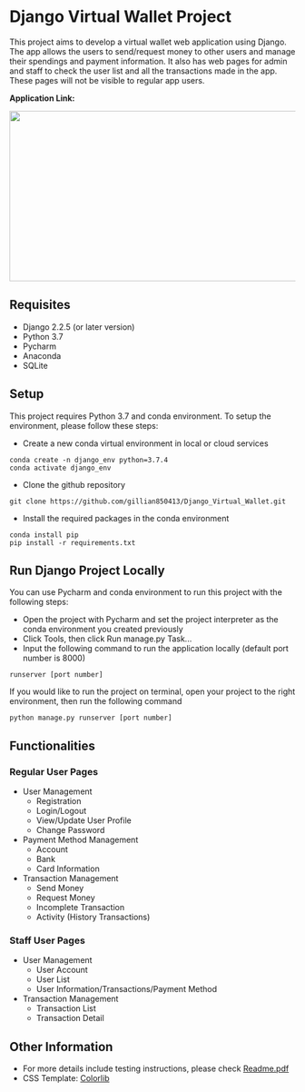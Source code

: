 # Django Virtual Wallet Project
This project aims to develop a virtual wallet web application using Django. The app allows the users to send/request money to other users and manage their spendings and payment information. It also has web pages for admin and staff to check the user list and all the transactions made in the app. These pages will not be visible to regular app users. <br>

**Application Link:** 

<img src="https://github.com/gillian850413/Django_Virtual_Wallet/blob/master/screenshot.png" width="550" height="300" />

## Requisites
- Django 2.2.5 (or later version)
- Python 3.7
- Pycharm 
- Anaconda
- SQLite

## Setup
This project requires Python 3.7 and conda environment. To setup the environment, please follow these steps:
- Create a new conda virtual environment in local or cloud services
```
conda create -n django_env python=3.7.4 
conda activate django_env 
```
- Clone the github repository
```
git clone https://github.com/gillian850413/Django_Virtual_Wallet.git
```
- Install the required packages in the conda environment
```
conda install pip
pip install -r requirements.txt
```

## Run Django Project Locally
You can use Pycharm and conda environment to run this project with the following steps:
- Open the project with Pycharm and set the project interpreter as the conda environment you created previously
- Click Tools, then click Run manage.py Task... 
- Input the following command to run the application locally (default port number is 8000)
```
runserver [port number]
``` 
If you would like to run the project on terminal, open your project to the right environment, then run the following command
```
python manage.py runserver [port number]
```

## Functionalities
### Regular User Pages
- User Management
  - Registration
  - Login/Logout
  - View/Update User Profile
  - Change Password
- Payment Method Management
  - Account
  - Bank
  - Card Information
- Transaction Management 
  - Send Money
  - Request Money
  - Incomplete Transaction
  - Activity (History Transactions)
  
### Staff User Pages
- User Management
  - User Account
  - User List
  - User Information/Transactions/Payment Method
- Transaction Management
  - Transaction List
  - Transaction Detail

## Other Information
- For more details include testing instructions, please check [Readme.pdf](https://github.com/gillian850413/Django_Virtual_Wallet/blob/master/chiang_pinhuey_final_project/README.pdf) 
- CSS Template: [Colorlib](https://colorlib.com)

